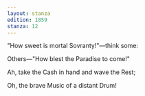 ```yaml
---
layout: stanza
edition: 1859
stanza: 12
---
```


"How sweet is mortal Sovranty!"—think some:

Others—"How blest the Paradise to come!"

⁠Ah, take the Cash in hand and wave the Rest;

Oh, the brave Music of a distant Drum!